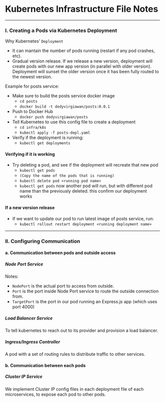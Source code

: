 # Kubernetes Infrastructure File Notes

---

### I. Creating a Pods via Kubernetes Deployment

Why Kubernetes' `Deployment`
- It can mantain the number of pods running (restart if any pod crashes, etc).
- Gradual version release. If we release a new version, deployment will create pods with our new app version (in parallel with older version). Deployment will sunset the older version once it has been fully routed to the newest version.

Example for posts service:
- Make sure to build the posts service docker image
  - `cd posts`
  - `docker build -t dodyvirgiawan/posts:0.0.1`
- Push to Docker Hub
  - `docker push dodyvirgiawan/posts`
- Tell Kubernetes to use this config file to create a deployment
  - `cd infra/k8s`
  - `kubectl apply -f posts-depl.yaml`
- Verify if the deployment is running:
  - `kubectl get deployments`

#### Verifying if it is working
- Try deleting a pod, and see if the deployment will recreate that new pod
  - `kubectl get pods`
  - `(Copy the name of the pods that is running)` 
  - `kubectl delete pod <running pod name>`
  - `kubectl get pods` now another pod will run, but with different pod name than the previously deleted. this confirm our deployment works

#### If a new version release
- If we want to update our pod to run latest image of posts service, run:
  - `kubectl rollout restart deployment <running deployment name>`

---

### II. Configuring Communication

#### a. Communication between pods and outside access

##### Node Port Service
Notes: 
  - `NodePort` is the actual port to access from outside.
  - `Port` is the port inside Node Port service to route the outside connection from.
  - `TargetPort` is the port in our pod running an Express.js app (which uses port 4000)

##### Load Balancer Service

To tell kubernetes to reach out to its provider and provision a load balancer.

##### Ingress/Ingress Controller 

A pod with a set of routing rules to distribute traffic to other services.


#### b. Communication between each pods

##### Cluster IP Service

We implement Cluster IP config files in each deployment file of each microservices, to expose each pod to other pods.